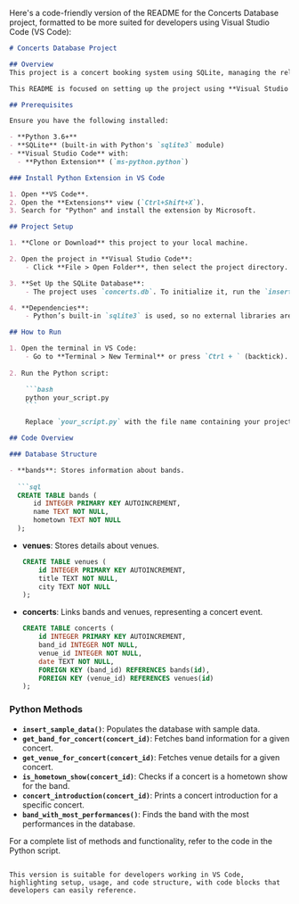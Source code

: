 Here's a code-friendly version of the README for the Concerts Database project, formatted to be more suited for developers using Visual Studio Code (VS Code):

```markdown
# Concerts Database Project

## Overview
This project is a concert booking system using SQLite, managing the relationships between `bands`, `venues`, and `concerts`. The database supports various operations like retrieving concert details, checking hometown performances, and identifying bands with the most shows.

This README is focused on setting up the project using **Visual Studio Code (VS Code)**.

## Prerequisites

Ensure you have the following installed:

- **Python 3.6+**
- **SQLite** (built-in with Python's `sqlite3` module)
- **Visual Studio Code** with:
  - **Python Extension** (`ms-python.python`)

### Install Python Extension in VS Code

1. Open **VS Code**.
2. Open the **Extensions** view (`Ctrl+Shift+X`).
3. Search for "Python" and install the extension by Microsoft.

## Project Setup

1. **Clone or Download** this project to your local machine.

2. Open the project in **Visual Studio Code**:
    - Click **File > Open Folder**, then select the project directory.

3. **Set Up the SQLite Database**:
    - The project uses `concerts.db`. To initialize it, run the `insert_sample_data()` function.

4. **Dependencies**:
    - Python’s built-in `sqlite3` is used, so no external libraries are required.

## How to Run

1. Open the terminal in VS Code:
    - Go to **Terminal > New Terminal** or press `Ctrl + ` (backtick).
  
2. Run the Python script:

    ```bash
    python your_script.py
    ```

    Replace `your_script.py` with the file name containing your project code.

## Code Overview

### Database Structure

- **bands**: Stores information about bands.
  
  ```sql
  CREATE TABLE bands (
      id INTEGER PRIMARY KEY AUTOINCREMENT,
      name TEXT NOT NULL,
      hometown TEXT NOT NULL
  );
  ```

- **venues**: Stores details about venues.
  
  ```sql
  CREATE TABLE venues (
      id INTEGER PRIMARY KEY AUTOINCREMENT,
      title TEXT NOT NULL,
      city TEXT NOT NULL
  );
  ```

- **concerts**: Links bands and venues, representing a concert event.
  
  ```sql
  CREATE TABLE concerts (
      id INTEGER PRIMARY KEY AUTOINCREMENT,
      band_id INTEGER NOT NULL,
      venue_id INTEGER NOT NULL,
      date TEXT NOT NULL,
      FOREIGN KEY (band_id) REFERENCES bands(id),
      FOREIGN KEY (venue_id) REFERENCES venues(id)
  );
  ```

### Python Methods

- **`insert_sample_data()`**: Populates the database with sample data.
- **`get_band_for_concert(concert_id)`**: Fetches band information for a given concert.
- **`get_venue_for_concert(concert_id)`**: Fetches venue details for a given concert.
- **`is_hometown_show(concert_id)`**: Checks if a concert is a hometown show for the band.
- **`concert_introduction(concert_id)`**: Prints a concert introduction for a specific concert.
- **`band_with_most_performances()`**: Finds the band with the most performances in the database.

For a complete list of methods and functionality, refer to the code in the Python script.
```

This version is suitable for developers working in VS Code, highlighting setup, usage, and code structure, with code blocks that developers can easily reference.
